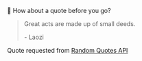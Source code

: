 📣 How about a quote before you go?

> Great acts are made up of small deeds.
>
> <p>- Laozi</p>

Quote requested from [Random Quotes API](https://github.com/lukePeavey/quotable)
